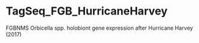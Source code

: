 # TagSeq_FGB_HurricaneHarvey
FGBNMS Orbicella spp. holobiont gene expression after Hurricane Harvey (2017)
